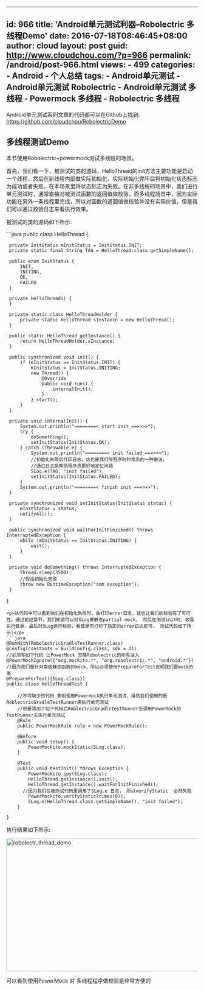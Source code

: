 ---
   id: 966
   title: 'Android单元测试利器&#8211;Robolectric 多线程Demo'
   date: 2016-07-18T08:46:45+08:00
   author: cloud
   layout: post
   guid: http://www.cloudchou.com/?p=966
   permalink: /android/post-966.html
   views:
     - 499
   categories:
     - Android
     - 个人总结
   tags:
     - Android单元测试
     - Android单元测试 Robolectric
     - Android单元测试 多线程
     - Powermock 多线程
     - Robolectric 多线程
   ---
<p>Android单元测试系列文章的代码都可以在Github上找到: <a href='https://github.com/cloudchou/RobolectricDemo' target='_blank' >https://github.com/cloudchou/RobolectricDemo</a> </p>
 <h2>多线程测试Demo</h2>
 <p>本节使用Robolectric+powermock测试多线程的场景。</p>
 <p>首先，我们看一下，被测试的类的源码，HelloThread的init方法主要功能是启动一个线程，然后在新线程内部做实际初始化，实际初始化完毕后将初始化状态标志为成功或者失败，在本场景里将状态标志为失败。在非多线程的场景中，我们进行单元测试时，通常直接对被测试函数的返回值做校验，而多线程场景中，因为实际功能在另外一条线程里完成，所以对函数的返回值做校验并没有实际价值，但是我们可以通过校验日志来看执行效果。</p>
 <p>被测试的类的源码如下所示:</p>
 ```java
 public class HelloThread {
 
     private InitStatus mInitStatus = InitStatus.INIT;
     private static final String TAG = HelloThread.class.getSimpleName();
 
     public enum InitStatus {
         INIT,
         INITING,
         OK,
         FAILED
     }
 
     private HelloThread() {
     }
 
     private static class HelloThreadHolder {
         private static HelloThread sInstance = new HelloThread();
     }
 
     public static HelloThread getInstance() {
         return HelloThreadHolder.sInstance;
     }
 
     public synchronized void init() {
         if (mInitStatus == InitStatus.INIT) {
             mInitStatus = InitStatus.INITING;
             new Thread() {
                 @Override
                 public void run() {
                     internalInit();
                 }
             }.start();
         }
     }
 
     private void internalInit() {
         System.out.println("========< start init ===>>>");
         try {
             doSomething();
             setInitStatus(InitStatus.OK);
         } catch (Throwable e) {          
             System.out.println("========< init failed ===>>>");
             //初始化失败后打印日志，这也是我们写程序时时常见的一种做法，
             //通过日志能帮助程序员更好地定位问题
             SLog.e(TAG, "init failed");
             setInitStatus(InitStatus.FAILED);
         }
         System.out.println("========< finish init ===>>>");
     }
 
     private synchronized void setInitStatus(InitStatus status) {
         mInitStatus = status;
         notifyAll();
     }
 
     public synchronized void waitForInitFinished() throws InterruptedException {
         while (mInitStatus == InitStatus.INITING) {
             wait();
         }
     }
 
     private void doSomething() throws InterruptedException {
         Thread.sleep(3500);
         //假设初始化失败
         throw new RuntimeException("som exception");
     }
 
 }
 ```
 <p>从代码中可以看到我们在初始化失败时，会打印error日志，这也让我们的校验有了可行性。通过前述章节，我们知道可以对SLog做静态partial mock， 然后在测试init时，收集执行数据，最后对SLog进行校验，看其是否打印了指定的error日志即可。 测试代码如下所示:</p>
 ```java
 @RunWith(RobolectricGradleTestRunner.class)
 @Config(constants = BuildConfig.class, sdk = 21)
 //必须写如下代码 让PowerMock 忽略Robolectric的所有注入
 @PowerMockIgnore({"org.mockito.*", "org.robolectric.*", "android.*"})
 //因为我们是针对类做静态函数的mock，所以必须使用PrepareForTest说明我们要mock的类
 @PrepareForTest({SLog.class})
 public class HelloThreadTest {
 
     //不可缺少的代码 表明使用Powermock执行单元测试，虽然我们使用的是RoblectricGradleTestRunner来执行单元测试
     //但是添加了如下代码后RoblectricGradleTestRunner会调用PowerMock的TestRunner去执行单元测试
     @Rule
     public PowerMockRule rule = new PowerMockRule();
 
     @Before
     public void setup() {
         PowerMockito.mockStatic(SLog.class);
     }
 
     @Test
     public void testInit() throws Exception {
         PowerMockito.spy(SLog.class);
         HelloThread.getInstance().init();
         HelloThread.getInstance().waitForInitFinished();
       //因为我们在被测试代码里调用了SLog.e 日志， 所以verifyStatic  必然失败
         PowerMockito.verifyStatic(times(0));
         SLog.e(HelloThread.class.getSimpleName(), "init failed");
     }
 
 }
 ```
 <p>执行结果如下所示:</p>
 <p><a href="http://www.cloudchou.com/wp-content/uploads/2016/07/robolectr_thread_demo.png"><img src="http://www.cloudchou.com/wp-content/uploads/2016/07/robolectr_thread_demo.png" alt="robolectr_thread_demo" width="941" height="349" class="aligncenter size-full wp-image-939" /></a></p>
 <p> 可以看到使用PowerMock 对 多线程程序做校验是非常方便的</p> 
